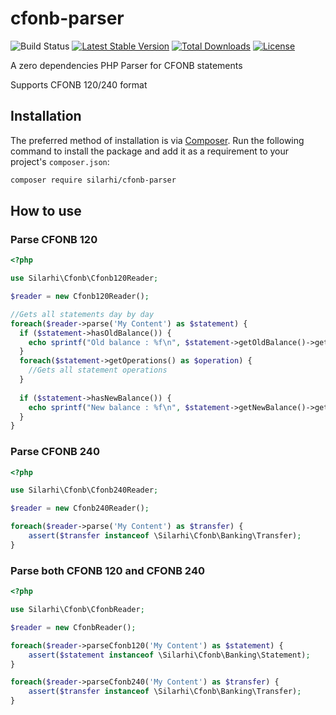 # cfonb-parser

![Build Status](https://github.com/silarhi/cfonb-parser/actions/workflows/continuous-integration.yml/badge.svg?branch=6.x)
[![Latest Stable Version](https://poser.pugx.org/silarhi/cfonb-parser/v/stable)](https://packagist.org/packages/silarhi/cfonb-parser)
[![Total Downloads](https://poser.pugx.org/silarhi/cfonb-parser/downloads)](https://packagist.org/packages/silarhi/cfonb-parser)
[![License](https://poser.pugx.org/silarhi/cfonb-parser/license)](https://packagist.org/packages/silarhi/cfonb-parser)

A zero dependencies PHP Parser for CFONB statements

Supports CFONB 120/240 format

## Installation

The preferred method of installation is via [Composer][]. Run the following
command to install the package and add it as a requirement to your project's
`composer.json`:

```bash
composer require silarhi/cfonb-parser
```

## How to use

### Parse CFONB 120

```php
<?php

use Silarhi\Cfonb\Cfonb120Reader;

$reader = new Cfonb120Reader();

//Gets all statements day by day
foreach($reader->parse('My Content') as $statement) {
  if ($statement->hasOldBalance()) {
    echo sprintf("Old balance : %f\n", $statement->getOldBalance()->getAmount());
  }
  foreach($statement->getOperations() as $operation) {
    //Gets all statement operations
  }
  
  if ($statement->hasNewBalance()) {
    echo sprintf("New balance : %f\n", $statement->getNewBalance()->getAmount());
  }
}
```

### Parse CFONB 240

```php
<?php

use Silarhi\Cfonb\Cfonb240Reader;

$reader = new Cfonb240Reader();

foreach($reader->parse('My Content') as $transfer) {
    assert($transfer instanceof \Silarhi\Cfonb\Banking\Transfer);
}
```

### Parse both CFONB 120 and CFONB 240

```php
<?php

use Silarhi\Cfonb\CfonbReader;

$reader = new CfonbReader();

foreach($reader->parseCfonb120('My Content') as $statement) {
    assert($statement instanceof \Silarhi\Cfonb\Banking\Statement);
}

foreach($reader->parseCfonb240('My Content') as $transfer) {
    assert($transfer instanceof \Silarhi\Cfonb\Banking\Transfer);
}
```

[composer]: http://getcomposer.org/
